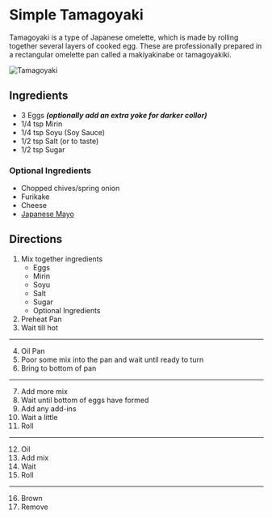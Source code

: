 # Simple Tamagoyaki
Tamagoyaki is a type of Japanese omelette, which is made by rolling together several layers of cooked egg. These are professionally prepared in a rectangular omelette pan called a makiyakinabe or tamagoyakiki.

![Tamagoyaki](https://upload.wikimedia.org/wikipedia/commons/thumb/a/ab/Tamagoyaki_by_naotakem_in_Tokyo.jpg/800px-Tamagoyaki_by_naotakem_in_Tokyo.jpg)

## Ingredients
* 3 Eggs ***(optionally add an extra yoke for darker collor)***
* 1/4 tsp Mirin
* 1/4 tsp Soyu (Soy Sauce)
* 1/2 tsp Salt (or to taste)
* 1/2 tsp Sugar

### Optional Ingredients
* Chopped chives/spring onion
* Furikake
* Cheese
* [Japanese Mayo](../Sauce/JapaneseMayonnaise.md)

## Directions
1. Mix together ingredients
   * Eggs
   * Mirin
   * Soyu
   * Salt
   * Sugar
   * Optional Ingredients
2. Preheat Pan
3. Wait till hot
---
4. Oil Pan
5. Poor some mix into the pan and wait until ready to turn
6. Bring to bottom of pan
---
7. Add more mix
8. Wait until bottom of eggs have formed
9.  Add any add-ins
10. Wait a little
11. Roll
---
12. Oil
13. Add mix
14. Wait
15. Roll
---
16. Brown
17. Remove
